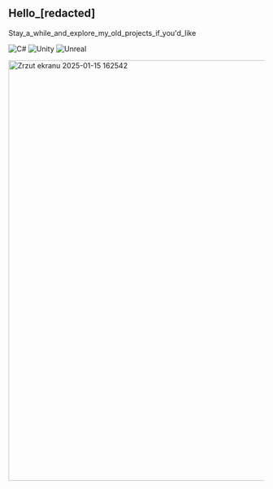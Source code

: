 ## Hello_[redacted]

Stay_a_while_and_explore_my_old_projects_if_you'd_like


![C#](https://img.shields.io/badge/C%23-green?style=flat-square&labelColor=%2339d353&color=black)
![Unity](https://img.shields.io/badge/Unreal-green?style=flat-square&labelColor=%233dd355&color=black)
![Unreal](https://img.shields.io/badge/Unity-green?style=flat-square&labelColor=%233dd355&color=black)

<img width="827" alt="Zrzut ekranu 2025-01-15 162542" src="https://github.com/user-attachments/assets/e0e5488d-777c-404b-be9e-c3d98edd1d23" />

